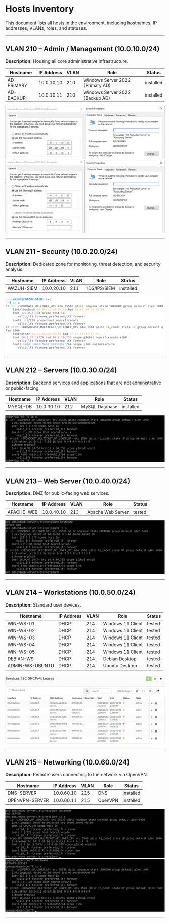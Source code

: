 # Hosts Inventory

This document lists all hosts in the environment, including hostnames, IP addresses, VLANs, roles, and statuses.

---

## VLAN 210 – Admin / Management (10.0.10.0/24)

**Description:** Housing all core administrative infrastructure.

| Hostname   | IP Address | VLAN | Role                             | Status    |
| ---------- | ---------- | ---- | -------------------------------- | --------- |
| AD-PRIMARY | 10.0.10.10 | 210  | Windows Server 2022 (Primary AD) | installed |
| AD-BACKUP  | 10.0.10.11 | 210  | Windows Server 2022 (Backup AD)  | installed |

![ad-primary](assets/ad-primary.png)
![ad-backup](assets/ad-backup.png)

---

## VLAN 211 – Security (10.0.20.0/24)

**Description:** Dedicated zone for monitoring, threat detection, and security analysis.

| Hostname   | IP Address | VLAN | Role         | Status    |
| ---------- | ---------- | ---- | ------------ | --------- |
| WAZUH-SIEM | 10.0.20.10 | 211  | IDS/IPS/SIEM | installed |

![WAZUH](assets/wazuh.png)

---

## VLAN 212 – Servers (10.0.30.0/24)

**Description:** Backend services and applications that are not administrative or public-facing.

| Hostname | IP Address | VLAN | Role           | Status    |
| -------- | ---------- | ---- | -------------- | --------- |
| MYSQL-DB | 10.0.30.10 | 212  | MySQL Database | installed |

![MySQL Server](assets/sql-server.png)

---

## VLAN 213 – Web Server (10.0.40.0/24)

**Description:** DMZ for public-facing web services.

| Hostname   | IP Address | VLAN | Role              | Status |
| ---------- | ---------- | ---- | ----------------- | ------ |
| APACHE-WEB | 10.0.40.10 | 213  | Apache Web Server | tested |

![Web server](assets/web-server.png)

---

## VLAN 214 – Workstations (10.0.50.0/24)

**Description:** Standard user devices.

| Hostname        | IP Address | VLAN | Role              | Status |
| --------------- | ---------- | ---- | ----------------- | ------ |
| WIN-WS-01       | DHCP       | 214  | Windows 11 Client | tested |
| WIN-WS-02       | DHCP       | 214  | Windows 11 Client | tested |
| WIN-WS-03       | DHCP       | 214  | Windows 11 Client | tested |
| WIN-WS-04       | DHCP       | 214  | Windows 11 Client | tested |
| WIN-WS-05       | DHCP       | 214  | Windows 11 Client | tested |
| DEBIAN-WS       | DHCP       | 214  | Debian Desktop    | tested |
| ADMIN-WS-UBUNTU | DHCP       | 214  | Ubuntu Desktop    | tested |

![Workstations DHCP](assets/ws-dhcp.png)

---

## VLAN 215 – Networking (10.0.60.0/24)

**Description:** Remote users connecting to the network via OpenVPN.

| Hostname       | IP Address | VLAN | Role    | Status    |
| -------------- | ---------- | ---- | ------- | --------- |
| DNS-SERVER     | 10.0.60.10 | 215  | DNS     | installed |
| OPENVPN-SERVER | 10.0.60.11 | 215  | OpenVPN | installed |

![DNS-server](assets/dns-server.png)
![OpenVPN-server](assets/openvpn-server.png)

---
